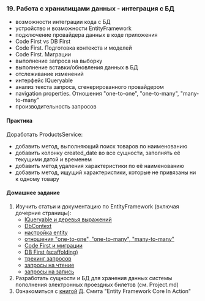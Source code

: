 ### 19. Работа с хранилищами данных - интеграция с БД
- возможности интеграции кода с БД
- устройство и возможности EntityFramework
- подключение провайдера данных в коде приложения
- Code First vs DB First
- Code First. Подготовка контекста и моделей
- Code First. Миграции
- выполнение запроса на выборку
- выполнение вставки/обновления данных в БД
- отслеживание изменений
- интерфейс IQueryable
- анализ текста запроса, сгенерированного провайдером
- navigation properties. Отношения "one-to-one", "one-to-many", "many-to-many"
- производительность запросов

#### Практика
Доработать ProductsService:
- добавить метод, выполняющий поиск товаров по наименованию
- добавить колонку created_date во все сущности, заполнять её текущими датой и временем
- добавить метод удаления характеристики по её наименованию
- добавить метод, ищущий характеристики, которые не привязаны ни к одному товару

#### Домашнее задание
1. Изучить статьи и документацию по EntityFramework (включая дочерние страницы):
   - [IQueryable и деревья выражений](https://habr.com/ru/articles/256821/)
   - [DbContext](https://learn.microsoft.com/en-us/ef/core/dbcontext-configuration/)
   - [настройка entity](https://learn.microsoft.com/en-us/ef/core/modeling/)
   - [отношения "one-to-one", "one-to-many", "many-to-many"](https://learn.microsoft.com/en-us/ef/core/modeling/relationships)
   - [Code First и миграции](https://learn.microsoft.com/en-us/ef/core/managing-schemas/migrations/?tabs=dotnet-core-cli)
   - [DB First (scaffolding)](https://learn.microsoft.com/en-us/ef/core/managing-schemas/scaffolding/?tabs=dotnet-core-cli)
   - [трекинг запросов](https://learn.microsoft.com/en-us/ef/core/change-tracking/)
   - [запросы на чтение](https://learn.microsoft.com/en-us/ef/core/querying/)
   - [запросы на запись](https://learn.microsoft.com/en-us/ef/core/saving/)
2. Разработать сущности и БД для хранения данных системы пополнения электронных проездных билетов (см. Project.md)
3. Ознакомиться с [книгой](https://www.ozon.ru/category/entity-framework-core-in-action/) Д. Смита "Entity Framework Core In Action"
